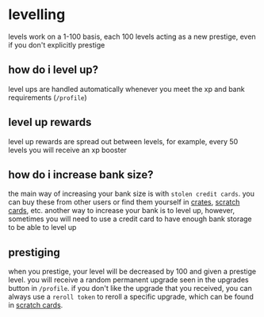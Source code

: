 # levelling

levels work on a 1-100 basis, each 100 levels acting as a new prestige, even if you don't explicitly prestige

## how do i level up?

level ups are handled automatically whenever you meet the xp and bank requirements (`/profile`)

## level up rewards

level up rewards are spread out between levels, for example, every 50 levels you will receive an xp booster

## how do i increase bank size?

the main way of increasing your bank size is with `stolen credit cards`. you can buy these from other users or find them yourself in [crates](items/crates.md), [scratch cards](items/scratchcards.md), etc. another way to increase your bank is to level up, however, sometimes you will need to use a credit card to have enough bank storage to be able to level up

## prestiging

when you prestige, your level will be decreased by 100 and given a prestige level. you will receive a random permanent upgrade seen in the upgrades button in `/profile`. if you don't like the upgrade that you received, you can always use a `reroll token` to reroll a specific upgrade, which can be found in [scratch cards](items/scratchcards.md).
